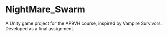 # NightMare_Swarm
A Unity game project for the AP9VH course, inspired by Vampire Survivors. Developed as a final assignment.


